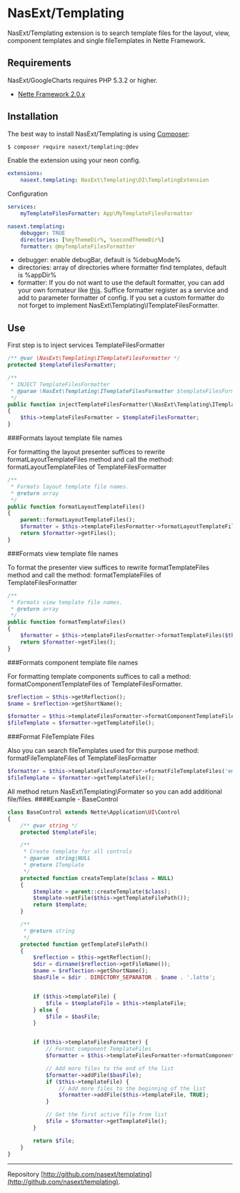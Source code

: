 NasExt/Templating
===========================

NasExt/Templating extension  is  to search template files for the layout, view, component  templates and single fileTemplates in Nette Framework.

Requirements
------------

NasExt/GoogleCharts requires PHP 5.3.2 or higher.

- [Nette Framework 2.0.x](https://github.com/nette/nette)

Installation
------------

The best way to install NasExt/Templating is using  [Composer](http://getcomposer.org/):

```sh
$ composer require nasext/templating:@dev
```

Enable the extension using your neon config.

```yml
extensions:
	nasext.templating: NasExt\Templating\DI\TemplatingExtension
```

Configuration
```yml
services:
	myTemplateFilesFormatter: App\MyTemplateFilesFormatter

nasext.templating:
	debugger: TRUE
	directories: [%myThemeDir%, %secondThemeDir%]
	formatter: @myTemplateFilesFormatter
```

- debugger: enable debugBar, default is %debugMode%
- directories: array of directories where formatter find templates, default is %appDir%
- formatter:
If you do not want to use the default formatter, you can add your own formateur like [this](https://gist.github.com/duskohu/7364973). Suffice formatter register as a service and add to parameter formatter of config.
If you set a custom formatter do not forget to implement   NasExt\Templating\ITemplateFilesFormatter.

## Use
First step is to inject services TemplateFilesFormatter
```php
/** @var \NasExt\Templating\ITemplateFilesFormatter */
protected $templateFilesFormatter;

/**
 * INJECT TemplateFilesFormatter
 * @param \NasExt\Templating\ITemplateFilesFormatter $templateFilesFormatter
 */
public function injectTemplateFilesFormatter(\NasExt\Templating\ITemplateFilesFormatter $templateFilesFormatter)
{
	$this->templateFilesFormatter = $templateFilesFormatter;
}
```

###Formats layout template file names

For formatting the layout presenter suffices to rewrite formatLayoutTemplateFiles method and call the method: formatLayoutTemplateFiles of TemplateFilesFormatter
```php
/**
 * Formats layout template file names.
 * @return array
 */
public function formatLayoutTemplateFiles()
{
	parent::formatLayoutTemplateFiles();
	$formatter = $this->templateFilesFormatter->formatLayoutTemplateFiles($this->name, $this->layout);
	return $formatter->getFiles();
}
```

###Formats view template file names

To format the presenter view suffices to rewrite formatTemplateFiles method and call the method: formatTemplateFiles of TemplateFilesFormatter
```php
/**
 * Formats view template file names.
 * @return array
 */
public function formatTemplateFiles()
{
	$formatter = $this->templateFilesFormatter->formatTemplateFiles($this->name, $this->view);
	return $formatter->getFiles();
}
```

###Formats component template file names

For formatting template components suffices to call a method: formatComponentTemplateFiles of TemplateFilesFormatter.
```php
$reflection = $this->getReflection();
$name = $reflection->getShortName();

$formatter = $this->templateFilesFormatter->formatComponentTemplateFiles($this->presenter->name, $this->presenter->view, $name);
$fileTemplate = $formatter->getTemplateFile();
```

###Format FileTemplate Files

Also you can search fileTemplates used for this purpose method: formatFileTemplateFiles of TemplateFilesFormatter
```php
$formatter = $this->templateFilesFormatter->formatFileTemplateFiles('emails/newUser.latte');
$fileTemplate = $formatter->getTemplateFile();
```

All method return NasExt\Templating\Formater so you can add additional file/files.
####Example - BaseControl
```php
class BaseControl extends Nette\Application\UI\Control
{
	/** @var string */
	protected $templateFile;

	/**
	 * Create template for all controls
	 * @param  string|NULL
	 * @return ITemplate
	 */
	protected function createTemplate($class = NULL)
	{
		$template = parent::createTemplate($class);
		$template->setFile($this->getTemplateFilePath());
		return $template;
	}

	/**
	 * @return string
	 */
	protected function getTemplateFilePath()
	{
		$reflection = $this->getReflection();
		$dir = dirname($reflection->getFileName());
		$name = $reflection->getShortName();
		$basFile = $dir . DIRECTORY_SEPARATOR . $name . '.latte';


		if ($this->templateFile) {
			$file = $templateFile = $this->templateFile;
		} else {
			$file = $basFile;
		}


		if ($this->templateFilesFormatter) {
			// Format component TemplateFiles
			$formatter = $this->templateFilesFormatter->formatComponentTemplateFiles($this->presenter->name, $this->presenter->view, $name);

			// Add more files to the end of the list
			$formatter->addFile($basFile);
			if ($this->templateFile) {
				// Add more files to the beginning of the list
				$formatter->addFile($this->templateFile, TRUE);
			}

			// Get the first active file from list
			$file = $formatter->getTemplateFile();
		}

		return $file;
	}
}
```

-----

Repository [http://github.com/nasext/templating](http://github.com/nasext/templating).